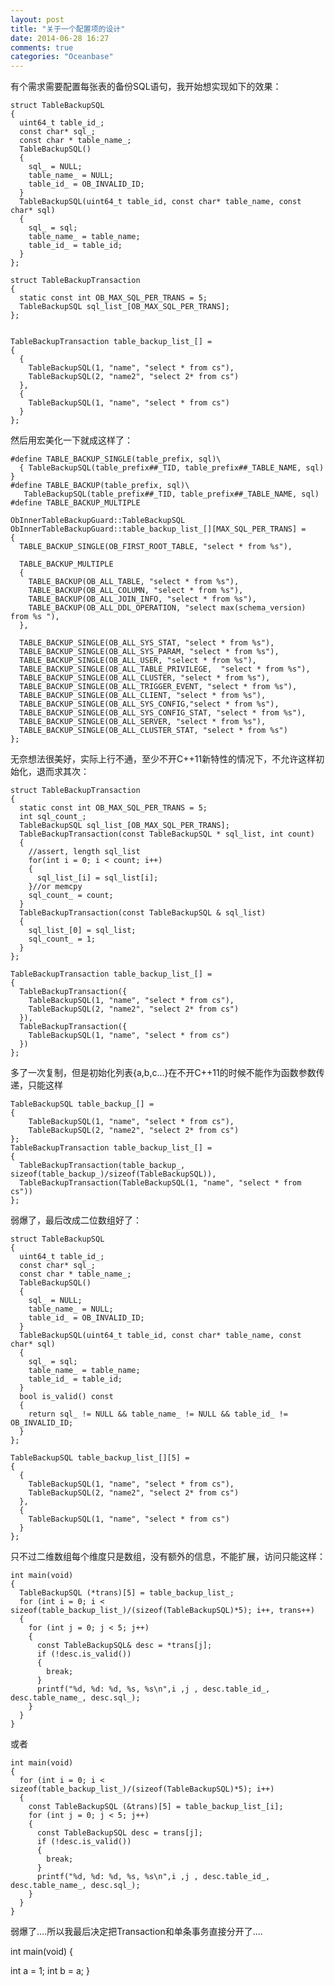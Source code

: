 ```yaml
---
layout: post
title: "关于一个配置项的设计"
date: 2014-06-28 16:27
comments: true
categories: "Oceanbase"
---
```


  有个需求需要配置每张表的备份SQL语句，我开始想实现如下的效果：

	struct TableBackupSQL
	{
	  uint64_t table_id_;
	  const char* sql_;
	  const char * table_name_;
	  TableBackupSQL()
	  {
	    sql_ = NULL;
	    table_name_ = NULL;
	    table_id_ = OB_INVALID_ID;
	  }
	  TableBackupSQL(uint64_t table_id, const char* table_name, const char* sql)
	  {
	    sql_ = sql;
	    table_name_ = table_name;
	    table_id_ = table_id;
	  }
	};

	struct TableBackupTransaction
	{
	  static const int OB_MAX_SQL_PER_TRANS = 5;
	  TableBackupSQL sql_list_[OB_MAX_SQL_PER_TRANS];
	};


	TableBackupTransaction table_backup_list_[] =
	{
	  {
	    TableBackupSQL(1, "name", "select * from cs"),
	    TableBackupSQL(2, "name2", "select 2* from cs")
	  },
	  {
	    TableBackupSQL(1, "name", "select * from cs")
	  }
	};
  
  然后用宏美化一下就成这样了：
<!--more-->

	#define TABLE_BACKUP_SINGLE(table_prefix, sql)\
	  { TableBackupSQL(table_prefix##_TID, table_prefix##_TABLE_NAME, sql) }
	#define TABLE_BACKUP(table_prefix, sql)\
	   TableBackupSQL(table_prefix##_TID, table_prefix##_TABLE_NAME, sql)
	#define TABLE_BACKUP_MULTIPLE

	ObInnerTableBackupGuard::TableBackupSQL ObInnerTableBackupGuard::table_backup_list_[][MAX_SQL_PER_TRANS] =
	{
	  TABLE_BACKUP_SINGLE(OB_FIRST_ROOT_TABLE, "select * from %s"),

	  TABLE_BACKUP_MULTIPLE
	  {
	    TABLE_BACKUP(OB_ALL_TABLE, "select * from %s"),
	    TABLE_BACKUP(OB_ALL_COLUMN, "select * from %s"),
	    TABLE_BACKUP(OB_ALL_JOIN_INFO, "select * from %s"),
	    TABLE_BACKUP(OB_ALL_DDL_OPERATION, "select max(schema_version) from %s "),
	  },

	  TABLE_BACKUP_SINGLE(OB_ALL_SYS_STAT, "select * from %s"),
	  TABLE_BACKUP_SINGLE(OB_ALL_SYS_PARAM, "select * from %s"),
	  TABLE_BACKUP_SINGLE(OB_ALL_USER, "select * from %s"),
	  TABLE_BACKUP_SINGLE(OB_ALL_TABLE_PRIVILEGE,  "select * from %s"),
	  TABLE_BACKUP_SINGLE(OB_ALL_CLUSTER, "select * from %s"),
	  TABLE_BACKUP_SINGLE(OB_ALL_TRIGGER_EVENT, "select * from %s"),
	  TABLE_BACKUP_SINGLE(OB_ALL_CLIENT, "select * from %s"),
	  TABLE_BACKUP_SINGLE(OB_ALL_SYS_CONFIG,"select * from %s"),
	  TABLE_BACKUP_SINGLE(OB_ALL_SYS_CONFIG_STAT, "select * from %s"),
	  TABLE_BACKUP_SINGLE(OB_ALL_SERVER, "select * from %s"),
	  TABLE_BACKUP_SINGLE(OB_ALL_CLUSTER_STAT, "select * from %s")
	};

  无奈想法很美好，实际上行不通，至少不开C++11新特性的情况下，不允许这样初始化，退而求其次：
  

	struct TableBackupTransaction
	{
	  static const int OB_MAX_SQL_PER_TRANS = 5;
	  int sql_count_;
	  TableBackupSQL sql_list_[OB_MAX_SQL_PER_TRANS];
	  TableBackupTransaction(const TableBackupSQL * sql_list, int count)
	  {
	    //assert, length sql_list
	    for(int i = 0; i < count; i++)
	    {
	      sql_list_[i] = sql_list[i];
	    }//or memcpy
	    sql_count_ = count;
	  }
	  TableBackupTransaction(const TableBackupSQL & sql_list)
	  {
	    sql_list_[0] = sql_list;
	    sql_count_ = 1;
	  }
	};

	TableBackupTransaction table_backup_list_[] =
	{
	  TableBackupTransaction({
	    TableBackupSQL(1, "name", "select * from cs"),
	    TableBackupSQL(2, "name2", "select 2* from cs")
	  }),
	  TableBackupTransaction({
	    TableBackupSQL(1, "name", "select * from cs")
	  })
	};

  多了一次复制，但是初始化列表{a,b,c...}在不开C++11的时候不能作为函数参数传递，只能这样

	TableBackupSQL table_backup_[] =
	{
	    TableBackupSQL(1, "name", "select * from cs"),
	    TableBackupSQL(2, "name2", "select 2* from cs")
	};
	TableBackupTransaction table_backup_list_[] =
	{
	  TableBackupTransaction(table_backup_, sizeof(table_backup_)/sizeof(TableBackupSQL)),
	  TableBackupTransaction(TableBackupSQL(1, "name", "select * from cs"))
	};

  弱爆了，最后改成二位数组好了：

	struct TableBackupSQL
	{
	  uint64_t table_id_;
	  const char* sql_;
	  const char * table_name_;
	  TableBackupSQL()
	  {
	    sql_ = NULL;
	    table_name_ = NULL;
	    table_id_ = OB_INVALID_ID;
	  }
	  TableBackupSQL(uint64_t table_id, const char* table_name, const char* sql)
	  {
	    sql_ = sql;
	    table_name_ = table_name;
	    table_id_ = table_id;
	  }
	  bool is_valid() const
	  {
	    return sql_ != NULL && table_name_ != NULL && table_id_ != OB_INVALID_ID;
	  }
	};

	TableBackupSQL table_backup_list_[][5] =
	{
	  {
	    TableBackupSQL(1, "name", "select * from cs"),
	    TableBackupSQL(2, "name2", "select 2* from cs")
	  },
	  {
	    TableBackupSQL(1, "name", "select * from cs")
	  }
	};

  只不过二维数组每个维度只是数组，没有额外的信息，不能扩展，访问只能这样：

	int main(void)
	{
	  TableBackupSQL (*trans)[5] = table_backup_list_;
	  for (int i = 0; i < sizeof(table_backup_list_)/(sizeof(TableBackupSQL)*5); i++, trans++)
	  {
	    for (int j = 0; j < 5; j++)
	    {
	      const TableBackupSQL& desc = *trans[j];
	      if (!desc.is_valid())
	      {
	        break;
	      }
	      printf("%d, %d: %d, %s, %s\n",i ,j , desc.table_id_, desc.table_name_, desc.sql_);
	    }
	  }
	}

或者

	int main(void)
	{
	  for (int i = 0; i < sizeof(table_backup_list_)/(sizeof(TableBackupSQL)*5); i++)
	  {
	    const TableBackupSQL (&trans)[5] = table_backup_list_[i];
	    for (int j = 0; j < 5; j++)
	    {
	      const TableBackupSQL desc = trans[j];
	      if (!desc.is_valid())
	      {
	        break;
	      }
	      printf("%d, %d: %d, %s, %s\n",i ,j , desc.table_id_, desc.table_name_, desc.sql_);
	    }
	  }
	}

  弱爆了....所以我最后决定把Transaction和单条事务直接分开了....


int main(void)
{


  int a = 1;
  int b = a;
}